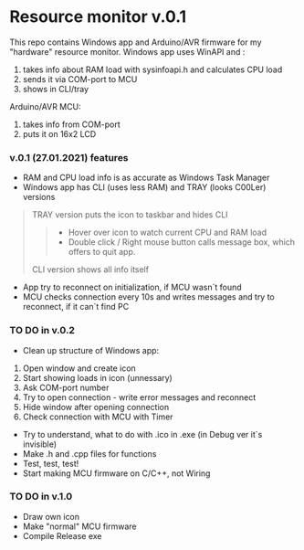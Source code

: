 # Resource monitor v.0.1
This repo contains Windows app and Arduino/AVR firmware for my "hardware" resource monitor.
Windows app uses WinAPI and : 
1. takes info about RAM load with sysinfoapi.h and calculates CPU load
2. sends it via COM-port to MCU
3. shows in CLI/tray

Arduino/AVR MCU:
1. takes info from COM-port
2. puts it on 16x2 LCD

### v.0.1 (27.01.2021) features
* RAM and CPU load info is as accurate as Windows Task Manager
* Windows app has CLI (uses less RAM) and TRAY (looks C00Ler) versions  
> TRAY version puts the icon to taskbar and hides CLI
>> - Hover over icon to watch current CPU and RAM load
>> - Double click / Right mouse button calls message box, which offers to quit app.  
>
> CLI version shows all info itself
* App try to reconnect on initialization, if MCU wasn`t found
* MCU checks connection every 10s and writes messages and try to reconnect, if it can`t find PC

### TO DO in v.0.2
* Clean up structure of Windows app:
1. Open window and create icon
2. Start showing loads in icon (unnessary)
3. Ask COM-port number
4. Try to open connection - write error messages and reconnect
5. Hide window after opening connection
6. Check connection with MCU with Timer
* Try to understand, what to do with .ico in .exe (in Debug ver it`s invisible)
* Make .h and .cpp files for functions
* Test, test, test!
* Start making MCU firmware on C/C++, not Wiring

### TO DO in v.1.0
* Draw own icon
* Make "normal" MCU firmware
* Compile Release exe
